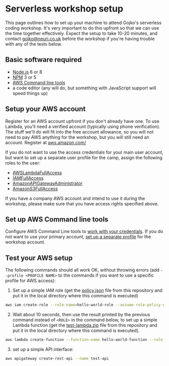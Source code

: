 # Serverless workshop setup

This page outlines how to set up your machine to attend Gojko's serverless coding workshop. It's very important to do this upfront so that we can use the time together effectively. Expect the setup to take 10-20 minutes, and contact gojko@neuri.co.uk before the workshop if you're having trouble with any of the tests below.

## Basic software required

* [Node.js](https://nodejs.org) 6 or 8
* [NPM](http://npmjs.com/) 3 or 5
* [AWS Command line tools](https://aws.amazon.com/cli/)
* a code editor (any will do, but something with JavaScript support will speed things up)

## Setup your AWS account

Register for an AWS account upfront if you don't already have one. To use Lambda, you'll need a verified account (typically using phone verification). The stuff we'll do will fit into the free account allowance, so you will not need to pay AWS anything for the workshop, but you will still need an account. Register at [aws.amazon.com/](https://aws.amazon.com)

If you do not want to use the access credentials for your main user account, but want to set up a separate user profile for the camp, assign the following roles to the user:

  * [AWSLambdaFullAccess](https://console.aws.amazon.com/iam/home?region=us-east-1#policies/arn:aws:iam::aws:policy/AWSLambdaFullAccess)
  * [IAMFullAccess](https://console.aws.amazon.com/iam/home?region=us-east-1#policies/arn:aws:iam::aws:policy/IAMFullAccess) 
  * [AmazonAPIGatewayAdministrator](https://console.aws.amazon.com/iam/home?region=us-east-1#policies/arn:aws:iam::aws:policy/AmazonAPIGatewayAdministrator)
  * [AmazonS3FullAccess](https://console.aws.amazon.com/iam/home?region=us-east-1#/policies/arn:aws:iam::aws:policy/AmazonS3FullAccess)
 
If you have a company AWS account and intend to use it during the workshop, please make sure that you have access rights specified above.

## Set up AWS Command line tools

Configure AWS Command Line tools to [work with your credentials](http://docs.aws.amazon.com/cli/latest/userguide/cli-chap-getting-started.html). If you do not want to use your primary account, [set up a separate profile](https://docs.aws.amazon.com/cli/latest/userguide/cli-multiple-profiles.html) for the workshop account.

## Test your AWS setup

The following commands should all work OK, without throwing errors (add `--profile <PROFILE NAME>` to the commands if you want to use a specific profile for AWS access):

1. Set up a simple IAM role (get the [policy.json](policy.json) file from this repository and put it in the local directory where this command is executed)

```bash
aws iam create-role --role-name=hello-world-role --assume-role-policy-document file://policy.json --query Role.Arn --output text
```

2. Wait about 10 seconds, then use the result printed by the previous command instead of `<ROLE>` in the command below, to set up a simple Lambda function (get the [test-lambda.zip](test-lambda.zip) file from this repository and put it in the local directory where this command is executed).

```bash
aws lambda create-function --function-name hello-world-function --role <ROLE> --runtime nodejs8.10 --handler main.handler --zip-file fileb://test-lambda.zip 
```

3. set up a simple API interface:

```bash
aws apigateway create-rest-api --name test-api
```
